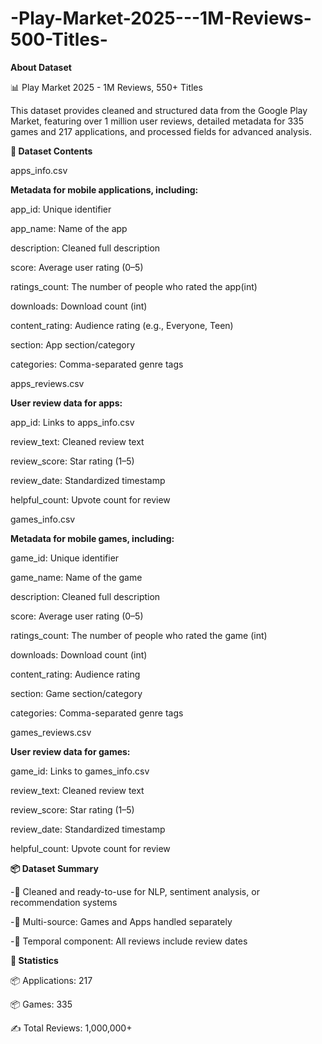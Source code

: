 # -Play-Market-2025---1M-Reviews-500-Titles-

**About Dataset**

📊 Play Market 2025 - 1M Reviews, 550+ Titles

This dataset provides cleaned and structured data from the Google Play Market, featuring over 1 million user reviews, detailed metadata for 335 games and 217 applications, and processed fields for advanced analysis.

**🧾 Dataset Contents**

apps_info.csv

**Metadata for mobile applications, including:**

app_id: Unique identifier

app_name: Name of the app

description: Cleaned full description

score: Average user rating (0–5)

ratings_count: The number of people who rated the app(int)

downloads: Download count (int)

content_rating: Audience rating (e.g., Everyone, Teen)

section: App section/category

categories: Comma-separated genre tags

apps_reviews.csv

**User review data for apps:**

app_id: Links to apps_info.csv

review_text: Cleaned review text

review_score: Star rating (1–5)

review_date: Standardized timestamp

helpful_count: Upvote count for review

games_info.csv

**Metadata for mobile games, including:**

game_id: Unique identifier

game_name: Name of the game

description: Cleaned full description

score: Average user rating (0–5)

ratings_count: The number of people who rated the game (int)

downloads: Download count (int)

content_rating: Audience rating

section: Game section/category

categories: Comma-separated genre tags

games_reviews.csv

**User review data for games:**

game_id: Links to games_info.csv

review_text: Cleaned review text

review_score: Star rating (1–5)

review_date: Standardized timestamp

helpful_count: Upvote count for review

**📦 Dataset Summary**

-🧠 Cleaned and ready-to-use for NLP, sentiment analysis, or recommendation systems

-🧩 Multi-source: Games and Apps handled separately

-📅 Temporal component: All reviews include review dates

**🔢 Statistics**

📦 Applications: 217

📦 Games: 335

✍️ Total Reviews: 1,000,000+
